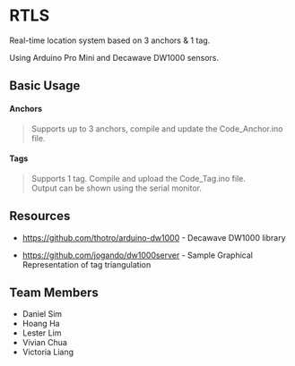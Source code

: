 # RTLS
Real-time location system based on 3 anchors & 1 tag.

Using Arduino Pro Mini and Decawave DW1000 sensors.

## Basic Usage

#### Anchors
>Supports up to 3 anchors, compile and update the Code_Anchor.ino file.

#### Tags
>Supports 1 tag. Compile and upload the Code_Tag.ino file.  
>Output can be shown using the serial monitor.

## Resources 
* https://github.com/thotro/arduino-dw1000 - Decawave DW1000 library

* https://github.com/jogando/dw1000server  - Sample Graphical Representation of tag triangulation

## Team Members
+ Daniel Sim 
+ Hoang Ha
+ Lester Lim
+ Vivian Chua
+ Victoria Liang

